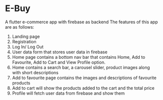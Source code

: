 # E-Buy
A flutter e-commerce app with firebase as backend
The features of this app are as follows:
1. Landing page
2. Registration 
3. Log In/ Log Out
4. User data form that stores user data in firebase
5. Home page contains a bottom nav bar that contains Home, Add to Favourite, Add to Cart and View Profile option.
6. Home contains a search bar, a carousel slider, product images along with short descriptions
7. Add to favourite page contains the images and descriptions of favourite products
8. Add to cart will show the products added to the cart and the total price
9. Profile will fetch user data from firebase and show them
